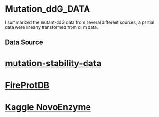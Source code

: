 # Mutation_ddG_DATA

I summarized the mutant-ddG data from several different sources, a partial data were linearly transformed from dTm data.

Data Source
----
# [mutation-stability-data](https://github.com/JinyuanSun/mutation-stability-data)    
# [FireProtDB](https://www.kaggle.com/code/dschettler8845/novo-esp-fireprotdb-a-better-train-dataset/data)    
# [Kaggle NovoEnzyme](https://www.kaggle.com/code/cdeotte/train-data-13-000-single-point-edit-mutations/data?select=train_single_edit_mutations_v2.csv)    
